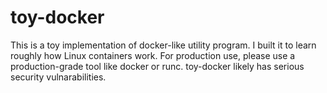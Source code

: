 # toy-docker

This is a toy implementation of docker-like utility program. I built it to learn roughly how Linux containers work. For production use, please use a production-grade tool like docker or runc. toy-docker likely has serious security vulnarabilities.